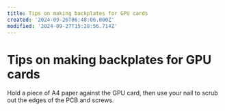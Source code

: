 ```yaml
---
title: Tips on making backplates for GPU cards
created: '2024-09-26T06:48:06.000Z'
modified: '2024-09-27T15:28:56.714Z'
---
```


# Tips on making backplates for GPU cards

Hold a piece of A4 paper against the GPU card, then use your nail to scrub out the edges of the PCB and screws.


